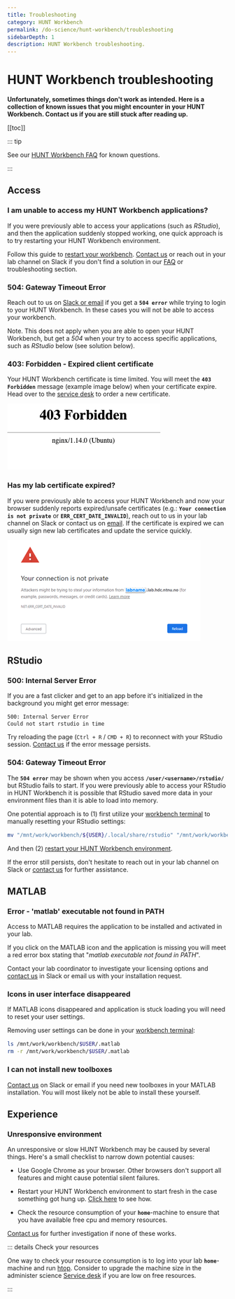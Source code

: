 ```yaml
---
title: Troubleshooting
category: HUNT Workbench
permalink: /do-science/hunt-workbench/troubleshooting
sidebarDepth: 1
description: HUNT Workbench troubleshooting.
---
```


# HUNT Workbench troubleshooting

**Unfortunately, sometimes things don't work as intended. Here is a collection of known issues that you might encounter in your HUNT Workbench. Contact us if you are still stuck after reading up.**

[[toc]]

::: tip

See our [HUNT Workbench FAQ](/do-science/hunt-workbench/faq/) for known questions.

:::

## Access

### I am unable to access my HUNT Workbench applications?

If you were previously able to access your applications (such as _RStudio_), and then the application suddenly stopped working, one quick approach is to try restarting your HUNT Workbench environment.

Follow this guide to [restart your workbench](/do-science/hunt-workbench/faq/#how-can-i-restart-my-workbench-environment-and-start-from-scratch). [Contact us](/contact) or reach out in your lab channel on Slack if you don't find a solution in our [FAQ](/working-in-your-lab/hunt-workbench/faq/) or troubleshooting section.

### 504: Gateway Timeout Error

Reach out to us on [Slack or email](/contact) if you get a **`504 error`** while trying to login to your HUNT Workbench. In these cases you will not be able to access your workbench.

Note. This does not apply when you are able to open your HUNT Workbench, but get a _504_ when your try to access specific applications, such as _RStudio_ below (see solution below).

### 403: Forbidden - Expired client certificate

Your HUNT Workbench certificate is time limited. You will meet the **`403 Forbidden`** message (example image below) when your certificate expire. Head over to the [service desk](/do-science/service-desk#hunt-workbench-reissue) to order a new certificate.

![expired_certificate.png](./images/expired_certificate.png)

### Has my lab certificate expired?

If you were previously able to access your HUNT Workbench and now your browser suddenly reports expired/unsafe certificates (e.g.: **`Your connection is not private`** or **`ERR_CERT_DATE_INVALID`**), reach out to us in your lab channel on Slack or contact us on [email](/contact). If the certificate is expired we can usually sign new lab certificates and update the service quickly.

![expired_server_cert.png](./images/expired_server_cert.png)

## RStudio

### 500: Internal Server Error

If you are a fast clicker and get to an app before it's initialized in the background you might get error message:

```
500: Internal Server Error
Could not start rstudio in time
```

Try reloading the page (`Ctrl + R` / `CMD + R`) to reconnect with your RStudio session. [Contact us](/contact) if the error message persists.

### 504: Gateway Timeout Error

The **`504 error`** may be shown when you access **`/user/<username>/rstudio/`** but RStudio fails to start. If you were previously able to access your RStudio in HUNT Workbench it is possible that RStudio saved more data in your environment files than it is able to load into memory. 

One potential approach is to (1) first utilize your [workbench terminal](/do-science/hunt-workbench/faq/#terminal) to manually resetting your RStudio settings:

```bash
mv "/mnt/work/workbench/${USER}/.local/share/rstudio" "/mnt/work/workbench/${USER}/.local/share/rstudio-$(date +%Y-%m-%d)"
```

And then (2) [restart your HUNT Workbench environment](/do-science/hunt-workbench/faq/#how-can-i-restart-my-workbench-environment-and-start-from-scratch).

If the error still persists, don't hesitate to reach out in your lab channel on Slack or [contact us](/contact) for further assistance.

## MATLAB

### Error - 'matlab' executable not found in PATH

Access to MATLAB requires the application to be installed and activated in your lab.

If you click on the MATLAB icon and the application is missing you will meet a red error box stating that "_matlab executable not found in PATH_". 

Contact your lab coordinator to investigate your licensing options and [contact us](/contact) in Slack or email us with your installation request.

### Icons in user interface disappeared

If MATLAB icons disappeared and application is stuck loading you will need to reset your user settings.

<!-- [matlab icons missing](./images/matlab_icons_missing.png) -->

Removing user settings can be done in your [workbench terminal](/do-science/hunt-workbench/faq/#terminal):

```bash
ls /mnt/work/workbench/$USER/.matlab
rm -r /mnt/work/workbench/$USER/.matlab
```

### I can not install new toolboxes

[Contact us](/contact) on Slack or email if you need new toolboxes in your MATLAB installation. You will most likely not be able to install these yourself. 

## Experience

### Unresponsive environment

An unresponsive or slow HUNT Workbench may be caused by several things. Here's a small checklist to narrow down potential causes:

- Use Google Chrome as your browser. Other browsers don't support all features and might cause potential silent failures.

- Restart your HUNT Workbench environment to start fresh in the case something got hung up. [Click here](/do-science/hunt-workbench/faq/#how-can-i-restart-my-workbench-environment) to see how.

- Check the resource consumption of your **`home`**-machine to ensure that you have available free cpu and memory resources.

[Contact us](/contact) for further investigation if none of these works.

::: details Check your resources

One way to check your resource consumption is to log into your lab **`home`**-machine and run [htop](/do-science/tools/technical-tools/htop/). Consider to upgrade the machine size in the administer science [Service desk](/administer-science/service-desk/lab-orders/#update-cpu-machine-size) if you are low on free resources.

:::


